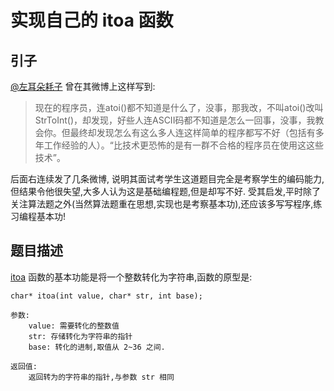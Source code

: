 # 实现自己的 itoa 函数 #

## 引子 ##
[@左耳朵耗子](http://weibo.com/1401880315/AaNkykg6J?mod=weibotime) 曾在其微博上这样写到:

>现在的程序员，连atoi()都不知道是什么了，没事，那我改，不叫atoi()改叫StrToInt()，却发现，好些人连ASCII码都不知道是怎么一回事，没事，我教会你。但最终却发现怎么有这么多人连这样简单的程序都写不好（包括有多年工作经验的人）。“比技术更恐怖的是有一群不合格的程序员在使用这这些技术”。

后面右连续发了几条微博, 说明其面试考学生这道题目完全是考察学生的编码能力,但结果令他很失望,大多人认为这是基础编程题,但是却写不好. 受其启发,平时除了关注算法题之外(当然算法题重在思想,实现也是考察基本功),还应该多写写程序,练习编程基本功!

## 题目描述 ##
[itoa](http://www.cplusplus.com/reference/cstdlib/itoa/) 函数的基本功能是将一个整数转化为字符串,函数的原型是:

    char* itoa(int value, char* str, int base);
    
    参数:
        value: 需要转化的整数值
        str: 存储转化为字符串的指针
        base: 转化的进制,取值从 2~36 之间.
    
    返回值:
        返回转为的字符串的指针,与参数 str 相同


